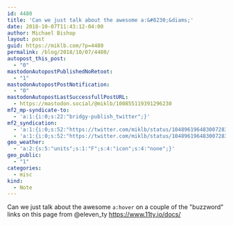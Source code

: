 ```yaml
---
id: 4480
title: 'Can we just talk about the awesome a:&#8230;&diams;'
date: 2018-10-07T11:43:12-04:00
author: Michael Bishop
layout: post
guid: https://miklb.com/?p=4480
permalink: /blog/2018/10/07/4480/
autopost_this_post:
  - "0"
mastodonAutopostPublishedNoRetoot:
  - "1"
mastodonAutopostPostNotification:
  - "0"
mastodonAutopostLastSuccessfullPostURL:
  - https://mastodon.social/@miklb/100855119391296230
mf2_mp-syndicate-to:
  - 'a:1:{i:0;s:22:"bridgy-publish_twitter";}'
mf2_syndication:
  - 'a:1:{i:0;s:52:"https://twitter.com/miklb/status/1048961964830072837";}'
  - 'a:1:{i:0;s:52:"https://twitter.com/miklb/status/1048961964830072837";}'
geo_weather:
  - 'a:2:{s:5:"units";s:1:"F";s:4:"icon";s:4:"none";}'
geo_public:
  - "1"
categories:
  - misc
kind:
  - Note
---
```

Can we just talk about the awesome `a:hover` on a couple of the "buzzword" links on this page from @eleven_ty  <https://www.11ty.io/docs/>